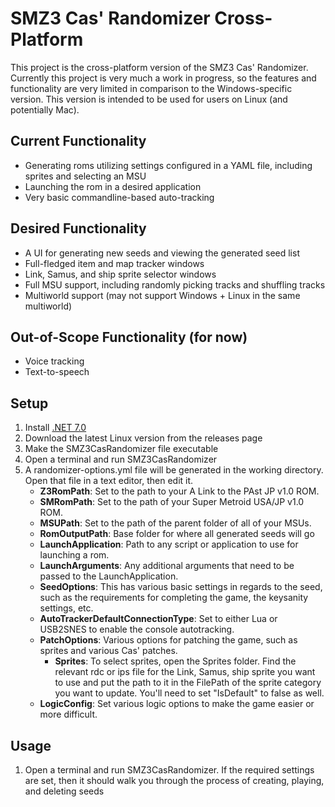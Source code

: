 # SMZ3 Cas' Randomizer Cross-Platform

This project is the cross-platform version of the SMZ3 Cas' Randomizer. Currently this project is very much a work in progress, so the features and functionality are very limited in comparison to the Windows-specific version. This version is intended to be used for users on Linux (and potentially Mac).

## Current Functionality

- Generating roms utilizing settings configured in a YAML file, including sprites and selecting an MSU
- Launching the rom in a desired application
- Very basic commandline-based auto-tracking

## Desired Functionality

- A UI for generating new seeds and viewing the generated seed list
- Full-fledged item and map tracker windows
- Link, Samus, and ship sprite selector windows
- Full MSU support, including randomly picking tracks and shuffling tracks
- Multiworld support (may not support Windows + Linux in the same multiworld)

## Out-of-Scope Functionality (for now)

- Voice tracking
- Text-to-speech

## Setup

1. Install [.NET 7.0](https://dotnet.microsoft.com/en-us/download/dotnet/7.0)
2. Download the latest Linux version from the releases page
3. Make the SMZ3CasRandomizer file executable
4. Open a terminal and run SMZ3CasRandomizer
5. A randomizer-options.yml file will be generated in the working directory. Open that file in a text editor, then edit it.
    - **Z3RomPath**: Set to the path to your A Link to the PAst JP v1.0 ROM.
    - **SMRomPath**: Set to the path of your Super Metroid USA/JP v1.0 ROM.
    - **MSUPath**: Set to the path of the parent folder of all of your MSUs.
    - **RomOutputPath**: Base folder for where all generated seeds will go
    - **LaunchApplication**: Path to any script or application to use for launching a rom.
    - **LaunchArguments**: Any additional arguments that need to be passed to the LaunchApplication.
    - **SeedOptions**: This has various basic settings in regards to the seed, such as the requirements for completing the game, the keysanity settings, etc.
    - **AutoTrackerDefaultConnectionType**: Set to either Lua or USB2SNES to enable the console autotracking.
    - **PatchOptions**: Various options for patching the game, such as sprites and various Cas' patches.
      - **Sprites**: To select sprites, open the Sprites folder. Find the relevant rdc or ips file for the Link, Samus, ship sprite you want to use and put the path to it in the FilePath of the sprite category you want to update. You'll need to set "IsDefault" to false as well.
    - **LogicConfig**: Set various logic options to make the game easier or more difficult.

## Usage

1. Open a terminal and run SMZ3CasRandomizer. If the required settings are set, then it should walk you through the process of creating, playing, and deleting seeds
